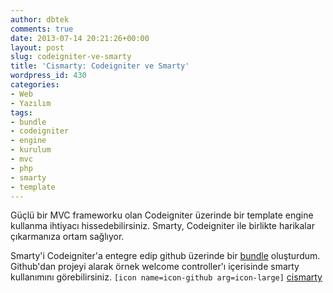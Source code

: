 ```yaml
---
author: dbtek
comments: true
date: 2013-07-14 20:21:26+00:00
layout: post
slug: codeigniter-ve-smarty
title: 'Cismarty: Codeigniter ve Smarty'
wordpress_id: 430
categories:
- Web
- Yazılım
tags:
- bundle
- codeigniter
- engine
- kurulum
- mvc
- php
- smarty
- template
---
```


Güçlü bir MVC frameworku olan Codeigniter üzerinde bir template engine kullanma ihtiyacı hissedebilirsiniz. Smarty, Codeigniter ile birlikte harikalar çıkarmanıza ortam sağlıyor.

Smarty'i Codeigniter'a entegre edip github üzerinde bir [bundle](https://github.com/dbtek/cismarty) oluşturdum. Github'dan projeyi alarak örnek welcome controller'ı içerisinde smarty kullanımını görebilirsiniz.
`[icon name=icon-github arg=icon-large]` [cismarty](https://github.com/dbtek/cismarty)

